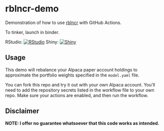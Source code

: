 # rblncr-demo
Demonstration of how to use [rblncr](https://github.com/riazarbi/rblncr) with GitHub Actions. 

To tinker, launch in binder.

RStudio: [![RStudio](https://mybinder.org/badge_logo.svg)](https://mybinder.org/v2/gh/riazarbi/rblncr-demo/HEAD)
Shiny: [![Shiny](https://mybinder.org/badge_logo.svg)](https://mybinder.org/v2/gh/riazarbi/rblncr-demo/HEAD?urlpath=shiny/shiny/)

## Usage

This demo will rebalance your Alpaca paper account holdings to approximate the portfolio weights specified in the `model.yaml` file. 

You can fork this repo and try it out with your own Alpaca account. You'll need to add the repository secrets listed in the workflow file to your own repo. Make sure your actions are enabled, and then run the workflow.

## Disclaimer

**NOTE: I offer no guarantee whatsoever that this code works as intended.**
